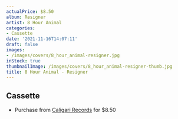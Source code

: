 ```yaml
---
actualPrice: $8.50
album: Resigner
artist: 8 Hour Animal
categories:
- Cassette
date: '2021-11-16T14:07:11'
draft: false
images:
- /images/covers/8_hour_animal-resigner.jpg
inStock: true
thumbnailImage: /images/covers/8_hour_animal-resigner-thumb.jpg
title: 8 Hour Animal - Resigner
---
```


## Cassette
* Purchase from [Caligari Records](https://caligarirecords.storenvy.com/products/33164065-8-hour-animal-resigner) for $8.50
